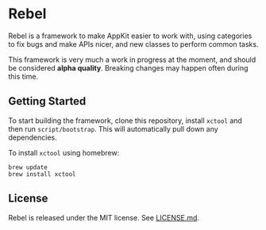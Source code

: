 # Rebel

Rebel is a framework to make AppKit easier to work with, using categories to fix bugs and make APIs nicer, and new classes to perform common tasks.

This framework is very much a work in progress at the moment, and should be considered **alpha quality**. Breaking changes may happen often during this time.

## Getting Started

To start building the framework, clone this repository, install `xctool` and then run `script/bootstrap`. 
This will automatically pull down any dependencies.

To install `xctool` using homebrew:

    brew update
    brew install xctool


## License

Rebel is released under the MIT license. See [LICENSE.md](https://github.com/github/Rebel/blob/master/LICENSE.md).
